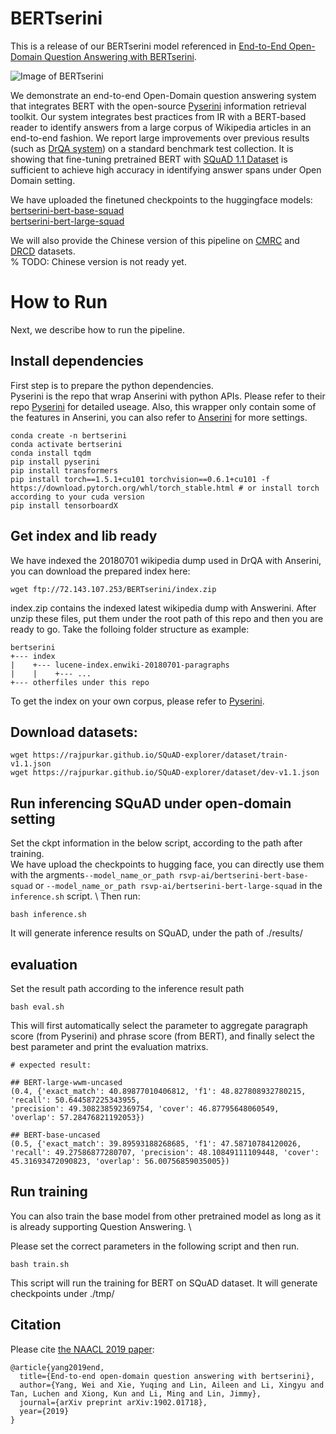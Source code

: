 # BERTserini

This is a release of our BERTserini model referenced in [End-to-End Open-Domain Question Answering with BERTserini](https://www.aclweb.org/anthology/N19-4013/). 

![Image of BERTserini](https://github.com/rsvp-ai/bertserini/blob/master/pipeline.png?raw=true)

We demonstrate an end-to-end Open-Domain question answering system that integrates BERT with the open-source [Pyserini](https://github.com/castorini/pyserini) information retrieval toolkit. Our system integrates best practices from IR with a BERT-based reader to identify answers from a large corpus of Wikipedia articles in an end-to-end fashion. We report large improvements over previous results (such as [DrQA system](https://github.com/facebookresearch/DrQA)) on a standard benchmark test collection. It is showing that fine-tuning pretrained BERT with [SQuAD 1.1 Dataset](https://arxiv.org/abs/1606.05250) is sufficient to achieve high accuracy in identifying answer spans under Open Domain setting.


We have uploaded the finetuned checkpoints to the huggingface models: \
[bertserini-bert-base-squad](https://huggingface.co/rsvp-ai/bertserini-bert-base-squad) \
[bertserini-bert-large-squad](https://huggingface.co/rsvp-ai/bertserini-bert-large-squad) 

We will also provide the Chinese version of this pipeline on [CMRC](https://github.com/ymcui/cmrc2018) and [DRCD](https://github.com/DRCKnowledgeTeam/DRCD) datasets. \
% TODO: Chinese version is not ready yet.

# How to Run

Next, we describe how to run the pipeline.

## Install dependencies
First step is to prepare the python dependencies. \
Pyserini is the repo that wrap Anserini with python APIs. 
Please refer to their repo [Pyserini](https://github.com/castorini/pyserini) for detailed useage. Also, this wrapper only contain some of the features in Anserini, you can also refer to [Anserini](https://github.com/castorini/anserini) for more settings.

```
conda create -n bertserini
conda activate bertserini
conda install tqdm
pip install pyserini
pip install transformers 
pip install torch==1.5.1+cu101 torchvision==0.6.1+cu101 -f https://download.pytorch.org/whl/torch_stable.html # or install torch according to your cuda version
pip install tensorboardX
```

## Get index and lib ready

We have indexed the 20180701 wikipedia dump used in DrQA with Anserini, you can download the prepared index here:
```
wget ftp://72.143.107.253/BERTserini/index.zip
````
index.zip contains the indexed latest wikipedia dump with Answerini.
After unzip these files, put them under the root path of this repo and then you are ready to go.
Take the folloing folder structure as example:
```
bertserini
+--- index
|    +--- lucene-index.enwiki-20180701-paragraphs
|    |    +--- ...
+--- otherfiles under this repo
```

To get the index on your own corpus, please refer to [Pyserini](https://github.com/castorini/pyserini).

## Download datasets:

```
wget https://rajpurkar.github.io/SQuAD-explorer/dataset/train-v1.1.json
wget https://rajpurkar.github.io/SQuAD-explorer/dataset/dev-v1.1.json
```

## Run inferencing SQuAD under open-domain setting

Set the ckpt information in the below script, according to the path after training. \
We have upload the checkpoints to hugging face, you can directly use them with the argments```--model_name_or_path rsvp-ai/bertserini-bert-base-squad``` or ```--model_name_or_path rsvp-ai/bertserini-bert-large-squad``` in the ```inference.sh``` script. \ 
Then run:
```
bash inference.sh
```
It will generate inference results on SQuAD, under the path of ./results/

## evaluation
Set the result path according to the inference result path
```
bash eval.sh
```
This will first automatically select the parameter to aggregate paragraph score (from Pyserini) and phrase score (from BERT), and finally select the best parameter and print the evaluation matrixs.
```
# expected result:

## BERT-large-wwm-uncased
(0.4, {'exact_match': 40.89877010406812, 'f1': 48.827808932780215, 'recall': 50.644587225343955, 
'precision': 49.308238592369754, 'cover': 46.87795648060549, 'overlap': 57.28476821192053})

## BERT-base-uncased
(0.5, {'exact_match': 39.89593188268685, 'f1': 47.58710784120026, 'recall': 49.27586877280707, 'precision': 48.10849111109448, 'cover': 45.31693472090823, 'overlap': 56.00756859035005})
```

## Run training
You can also train the base model from other pretrained model as long as it is already supporting Question Answering. \

Please set the correct parameters in the following script and then run.
```
bash train.sh
```
This script will run the training for BERT on SQuAD dataset.
It will generate checkpoints under ./tmp/


## Citation

Please cite [the NAACL 2019 paper]((https://www.aclweb.org/anthology/N19-4013/)):

```
@article{yang2019end,
  title={End-to-end open-domain question answering with bertserini},
  author={Yang, Wei and Xie, Yuqing and Lin, Aileen and Li, Xingyu and Tan, Luchen and Xiong, Kun and Li, Ming and Lin, Jimmy},
  journal={arXiv preprint arXiv:1902.01718},
  year={2019}
}
```
